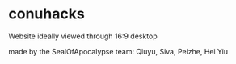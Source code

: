 # conuhacks

Website ideally viewed through 16:9 desktop

made by the SealOfApocalypse team: Qiuyu, Siva, Peizhe, Hei Yiu
